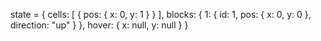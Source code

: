state = {
  cells: [
    {
      pos: { x: 0, y: 1 }
    }
  ],
  blocks: {
    1:
      {
        id: 1,
        pos: { x: 0, y: 0 },
        direction: "up"
      }
  },
  hover: { x: null, y: null }
}
